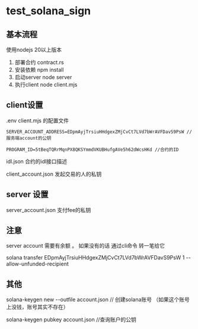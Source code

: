 # test_solana_sign



## 基本流程

使用nodejs 20以上版本



1. 部署合约 contract.rs
2. 安装依赖 npm install
3. 启动server node server
4. 执行client  node client.mjs


## client设置

.env  client.mjs 的配置文件

```
SERVER_ACCOUNT_ADDRESS=EDpmAyjTrsiuHHdgexZMjCvCt7LVd7bWrAVFDavS9PsW // 服务端account的公钥

PROGRAM_ID=5tBeqTQRrMqnPX8QKSYmmdVKUBHufgAVe5h62dWcsHKd //合约的ID

```

idl.json 合约的idl接口描述

client_account.json 发起交易的人的私钥

## server 设置

server_account.json 支付fee的私钥


## 注意

server account 需要有余额 。 如果没有的话 通过cli命令 转一笔给它

solana transfer EDpmAyjTrsiuHHdgexZMjCvCt7LVd7bWrAVFDavS9PsW  1 --allow-unfunded-recipient


## 其他

solana-keygen new --outfile account.json // 创建solana账号 （如果这个账号上没钱，账号其实不存在）

solana-keygen pubkey account.json //查询账户的公钥